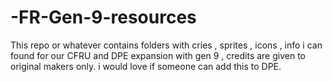 # -FR-Gen-9-resources
This repo or whatever contains folders with cries , sprites , icons , info i can found for our CFRU and DPE expansion with gen 9 , credits are given to original makers only. i would love if someone can add this to DPE.
